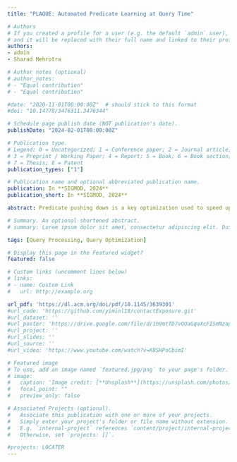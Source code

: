 ```yaml
---
title: "PLAQUE: Automated Predicate Learning at Query Time"

# Authors
# If you created a profile for a user (e.g. the default `admin` user), write the username (folder name) here 
# and it will be replaced with their full name and linked to their profile.
authors:
- admin
- Sharad Mehrotra

# Author notes (optional)
# author_notes:
# - "Equal contribution"
# - "Equal contribution"

#date: "2020-11-01T00:00:00Z"  # should stick to this format
#doi: "10.14778/3476311.3476344"

# Schedule page publish date (NOT publication's date).
publishDate: "2024-02-01T00:00:00Z"

# Publication type.
# Legend: 0 = Uncategorized; 1 = Conference paper; 2 = Journal article;
# 3 = Preprint / Working Paper; 4 = Report; 5 = Book; 6 = Book section;
# 7 = Thesis; 8 = Patent
publication_types: ["1"]

# Publication name and optional abbreviated publication name.
publication: In **SIGMOD, 2024**
publication_short: In **SIGMOD, 2024**

abstract: Predicate pushing down is a key optimization used to speed up query processing. Much of the existing practice is restricted to pushing predicates explicitly listed in the query. In this paper, we consider the challenge of learning predicates  during query execution which are then exploited to accelerate execution. Prior related approaches with a similar goal are restricted (e.g., learn from only join columns or from specific data statistics). We significantly expand the realm of  predicates that can be learned from different  query operators (aggregations, joins, grouping, etc.) and develop a system, entitled PLAQUE, that learns such predicates during query execution.   Comprehensive evaluations on both synthetic and real datasets demonstrate that the learned predicate approach adopted by PLAQUE can significantly  accelerate query execution by up to 33x, and this improvement increases to up to 100x when User-Defined Functions (UDFs) are utilized in queries.  

# Summary. An optional shortened abstract.
# summary: Lorem ipsum dolor sit amet, consectetur adipiscing elit. Duis posuere tellus ac convallis placerat. Proin tincidunt magna sed ex sollicitudin condimentum.

tags: [Query Processing, Query Optimization]

# Display this page in the Featured widget?
featured: false

# Custom links (uncomment lines below)
# links:
# - name: Custom Link
#   url: http://example.org

url_pdf: 'https://dl.acm.org/doi/pdf/10.1145/3639301'
#url_code: 'https://github.com/yiminl18/contactExposure.git'
#url_dataset: ''
#url_poster: 'https://drive.google.com/file/d/1h9mtTD7vOUaGqaXcFISmNzapGBcmAgAO/view'
#url_project: ''
#url_slides: ''
#url_source: ''
#url_video: 'https://www.youtube.com/watch?v=K8SHPoCbimI'

# Featured image
# To use, add an image named `featured.jpg/png` to your page's folder. 
# image:
#   caption: 'Image credit: [**Unsplash**](https://unsplash.com/photos/pLCdAaMFLTE)'
#   focal_point: ""
#   preview_only: false

# Associated Projects (optional).
#   Associate this publication with one or more of your projects.
#   Simply enter your project's folder or file name without extension.
#   E.g. `internal-project` references `content/project/internal-project/index.md`.
#   Otherwise, set `projects: []`.

#projects: LOCATER
---
```


